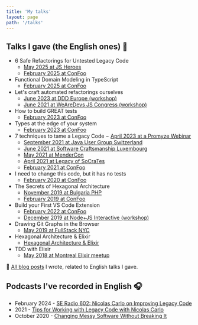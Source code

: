 ```yaml
---
title: 'My talks'
layout: page
path: '/talks'
---
```


## Talks I gave (the English ones) 🎤

- 6 Safe Refactorings for Untested Legacy Code
  - [May 2025 at JS Heroes](https://jsheroes.io/#agenda)
  - [February 2025 at ConFoo](https://confoo.ca/en/2025/session/6-safe-refactorings-for-untested-legacy-code)
- Functional Domain Modeling in TypeScript
  - [February 2025 at ConFoo](https://confoo.ca/en/2025/session/functional-domain-modeling-in-typescript)
- Let's craft automated refactorings ourselves
  - [June 2023 at DDD Europe (workshop)](https://2023.dddeurope.com/program/lets-craft-automated-refactorings-ourselves/)
  - [June 2021 at WeAreDevs JS Congress (workshop)](https://understandlegacycode.com/assets/talks/build-vscode-extension-slides.pdf)
- How to build GREAT tests
  - [February 2023 at ConFoo](https://confoo.ca/en/2023/session/how-to-build-great-tests)
- Types at the edge of your system
  - [February 2023 at ConFoo](https://confoo.ca/en/2023/session/types-at-the-edge-of-your-system)
- 7 techniques to tame a Legacy Code
  − [April 2023 at a Promyze Webinar](https://youtu.be/zd9gt71fbrU)
  - [September 2021 at Java User Group Switzerland](https://youtu.be/ZmnI1cuS02k)
  - [June 2021 at Software Craftsmanship Luxembourg](https://youtu.be/sAbvS7nQtQ8)
  - [May 2021 at MenderCon](https://youtu.be/6KUUbV0NcA8)
  - [April 2021 at Legacy of SoCraTes](https://www.youtube.com/watch?v=f3B8CqL1Pbg)
  - [February 2021 at ConFoo](https://confoo.ca/en/yul2021/session/7-techniques-to-regain-control-of-a-legacy-codebase)
- I need to change this code, but it has no tests
  - [February 2020 at ConFoo](https://confoo.ca/en/yul2020/session/i-need-to-change-this-code-but-it-has-no-test)
- The Secrets of Hexagonal Architecture
  - [November 2019 at Bulgaria PHP](https://youtu.be/iQE_XDJVAZA)
  - [February 2019 at ConFoo](https://confoo.ca/en/yul2019/session/the-secrets-of-hexagonal-architecture)
- Build your First VS Code Extension
  - [February 2022 at ConFoo](https://confoo.ca/en/2022/session/let-s-build-your-own-vs-code-automated-refactorings)
  - [December 2019 at Node+JS Interactive (workshop)](/en/2019/12/workshop-build-vscode-extension/)
- Drawing Git Graphs in the Browser
  - [May 2019 at FullStack NYC](/en/2019/06/drawing-git-graphs-browser/)
- Hexagonal Architecture & Elixir
  - [Hexagonal Architecture & Elixir](https://youtu.be/sdM1KkjtCe8)
- TDD with Elixir
  - [May 2018 at Montreal Elixir meetup](https://youtu.be/HlGaHZWqItU)

🎩 [All blog posts](/tags/talk/) I wrote, related to English talks I gave.

## Podcasts I've recorded in English 🎧

- February 2024 - [SE Radio 602: Nicolas Carlo on Improving Legacy Code](https://se-radio.net/2024/02/se-radio-602-nicolas-carlo-on-improving-legacy-code/)
- 2021 - [Tips for Working with Legacy Code with Nicolas Carlo](https://www.codewithjason.com/podcast/9478269-046-tips-for-working-with-legacy-code-with-nicolas-carlo/)
- October 2020 - [Changing Messy Software Without Breaking It](https://maintainable.fm/episodes/nicolas-carlo-changing-messy-software-without-breaking-it)
